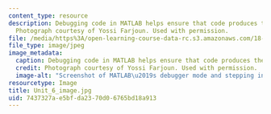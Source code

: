 ```yaml
---
content_type: resource
description: Debugging code in MATLAB helps ensure that code produces the desire output.
  Photograph courtesy of Yossi Farjoun. Used with permission.
file: /media/https%3A/open-learning-course-data-rc.s3.amazonaws.com/18-s997-introduction-to-matlab-programming-fall-2011/7437327ae5bfda2370d06765bd18a913_Unit_6_image.jpg
file_type: image/jpeg
image_metadata:
  caption: Debugging code in MATLAB helps ensure that code produces the desire output.
  credit: Photograph courtesy of Yossi Farjoun. Used with permission.
  image-alt: "Screenshot of MATLAB\u2019s debugger mode and stepping into a function."
resourcetype: Image
title: Unit_6_image.jpg
uid: 7437327a-e5bf-da23-70d0-6765bd18a913
---
```

